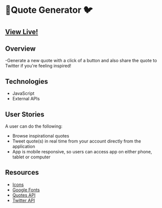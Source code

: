 
#  💭Quote Generator 🐦


## [View Live!](https://apang20.github.io/quote-generator/)



## Overview
-Generate a new quote with a click of a button and also share the quote to Twitter if you're feeling inspired!




## Technologies 
- JavaScript  
- External APIs




## User Stories
A user can do the following: 
- Browse inspirational quotes
- Tweet quote(s) in real time from your account directly from the application
- App is mobile responsive, so users can access app on either phone, tablet or computer



## Resources
- [Icons](https://fontawesome.com/)
- [Google Fonts](https://fonts.google.com/)
- [Quotes API](https://type.fit/api/quotes)
- [Twitter API](https://twitter.com/intent/tweet) 
